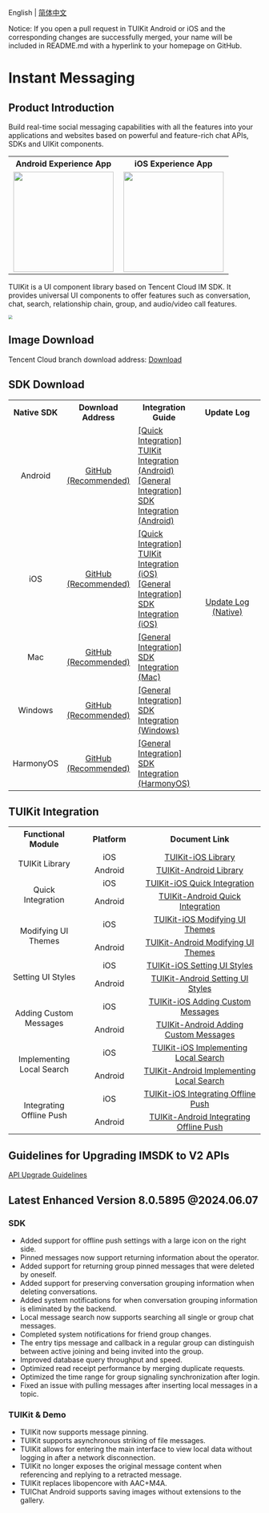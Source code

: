 English | [简体中文](./README_ZH.md)

Notice: If you open a pull request in TUIKit Android or iOS and the corresponding changes are successfully merged, your name will be included in README.md with a hyperlink to your homepage on GitHub.

# Instant Messaging
## Product Introduction
Build real-time social messaging capabilities with all the features into your applications and websites based on powerful and feature-rich chat APIs, SDKs and UIKit components.

<table style="text-align:center; vertical-align:middle; width:440px">
  <tr>
    <th style="text-align:center;" width="220px">Android Experience App</th>
    <th style="text-align:center;" width="220px">iOS Experience App</th>
  </tr>
  <tr>
    <td><img style="width:200px" src="https://qcloudimg.tencent-cloud.cn/raw/078fbb462abd2253e4732487cad8a66d.png"/></td>
    <td><img style="width:200px" src="https://qcloudimg.tencent-cloud.cn/raw/b1ea5318e1cfce38e4ef6249de7a4106.png"/></td>
   </tr>
</table>

TUIKit is a UI component library based on Tencent Cloud IM SDK. It provides universal UI components to offer features such as conversation, chat, search, relationship chain, group, and audio/video call features.

<img src="https://qcloudimg.tencent-cloud.cn/raw/9c893f1a9c6368c82d44586907d5293d.png" style="zoom:50%;"/>

## Image Download

Tencent Cloud branch download address: [Download](https://im.sdk.qcloud.com/download/github/TIMSDK.zip)

## SDK Download

<table>
<tr>
<th width="94px" style="text-align:center" >Native SDK</td>
 <th width="0px" style="text-align:center" >Download Address</td>
<th width="0px"  style="text-align:center">Integration Guide</td>
<th width="175px" style="text-align:center">Update Log</td>
</tr>
<tr>
<td style="text-align:center">Android  </td>
<td style="text-align:center" ><a href="https://github.com/tencentyun/TIMSDK/tree/master/Android/IMSDK">GitHub (Recommended)</a></td>
<td style="text-align:left" ><a href="https://www.tencentcloud.com/document/product/1047/50057">[Quick Integration] TUIKit Integration (Android)</a><br><a href="https://www.tencentcloud.com/document/product/1047/34306">[General Integration] SDK Integration (Android)</a></td>
<td style="text-align:center" rowspan='5'><a href="https://intl.cloud.tencent.com/document/product/1047/34282">Update Log (Native)</a> </td>
</tr>
<tr>
<td style="text-align:center">iOS  </td>
<td style="text-align:center" ><a href="https://github.com/tencentyun/TIMSDK/tree/master/iOS/IMSDK">GitHub (Recommended)</a></td>
<td style="text-align:left" ><a href="https://www.tencentcloud.com/document/product/1047/50056">[Quick Integration] TUIKit Integration (iOS)</a><br><a href="https://www.tencentcloud.com/document/product/1047/34307">[General Integration] SDK Integration (iOS)</a></td>
</tr>
<tr>
<td style="text-align:center">Mac  </td>
<td style="text-align:center" ><a href="https://github.com/tencentyun/TIMSDK/tree/master/Mac/IMSDK">GitHub (Recommended)</a></td>
<td style="text-align:left" ><a href="https://www.tencentcloud.com/document/product/1047/34308">[General Integration] SDK Integration (Mac)</a></td>
</tr>
<tr>
<td style="text-align:center">Windows  </td>
<td style="text-align:center" ><a href="https://github.com/tencentyun/TIMSDK/tree/master/Windows/IMSDK">GitHub (Recommended)</a></td>
<td style="text-align:left" ><a href="https://www.tencentcloud.com/document/product/1047/34310">[General Integration] SDK Integration (Windows)</a></td>
</tr>
<tr>
<td style="text-align:center">HarmonyOS  </td>
<td style="text-align:center" ><a href="https://github.com/tencentyun/TIMSDK/tree/master/HarmonyOS/IMSDK">GitHub (Recommended)</a></td>
<td style="text-align:left" ><a href="https://cloud.tencent.com/document/product/269/103558">[General Integration] SDK Integration (HarmonyOS)</a></td>
</tr>
</table>

## TUIKit Integration

<table >
  <tr>
    <th width="180px" style="text-align:center">Functional Module</th>
    <th width="180px" style="text-align:center">Platform</th>
    <th width="500px" style="text-align:center">Document Link</th>
  </tr>

  <tr >
     <td rowspan='2' style="text-align:center">TUIKit Library</td>
     <td style="text-align:center">iOS</td>
     <td style="text-align:center"><a href="https://www.tencentcloud.com/document/product/1047/50062">TUIKit-iOS Library</a></td>
  </tr>

  <tr>
     <td style="text-align:center">Android</td>
     <td style="text-align:center"><a href="https://www.tencentcloud.com/document/product/1047/50062">TUIKit-Android Library</a></td>
  </tr>
    
  <tr >
     <td rowspan='2' style="text-align:center">Quick Integration</td>
     <td style="text-align:center">iOS</td>
     <td style="text-align:center"><a href="https://www.tencentcloud.com/document/product/1047/50056">TUIKit-iOS Quick Integration</a></td>
  </tr>

  <tr>
     <td style="text-align:center">Android</td>
     <td style="text-align:center"><a href="https://www.tencentcloud.com/document/product/1047/50057">TUIKit-Android Quick Integration</a></td>
  </tr>

  <tr>
     <td rowspan='2' style="text-align:center">Modifying UI Themes</td>
     <td style="text-align:center">iOS</td>
     <td style="text-align:center"><a href="https://www.tencentcloud.com/document/product/1047/50051">TUIKit-iOS Modifying UI Themes</a></td>
  </tr>

  <tr>
     <td style="text-align:center">Android</td>
     <td style="text-align:center"><a href="https://www.tencentcloud.com/document/product/1047/50052">TUIKit-Android Modifying UI Themes</a></td>
  </tr>

  <tr>
     <td rowspan='2' style="text-align:center">Setting UI Styles</td>
     <td style="text-align:center">iOS</td>
     <td style="text-align:center"><a href="https://www.tencentcloud.com/document/product/1047/50048">TUIKit-iOS Setting UI Styles</a></td>
  </tr>

  <tr>
     <td style="text-align:center">Android</td>
     <td style="text-align:center"><a href="https://www.tencentcloud.com/document/product/1047/50049">TUIKit-Android Setting UI Styles</a></td>
  </tr>

  <tr>
     <td rowspan='2' style="text-align:center">Adding Custom Messages</td>
     <td style="text-align:center">iOS</td>
     <td style="text-align:center"><a href="https://www.tencentcloud.com/document/product/1047/50043">TUIKit-iOS Adding Custom Messages</a></td>
  </tr>

  <tr>
     <td style="text-align:center">Android</td>
     <td style="text-align:center"><a href="https://www.tencentcloud.com/document/product/1047/50044">TUIKit-Android Adding Custom Messages</a></td>
  </tr>
    
   <tr>
     <td rowspan='2' style="text-align:center">Implementing Local Search</td>
     <td style="text-align:center">iOS</td>
     <td style="text-align:center"><a href="https://www.tencentcloud.com/document/product/1047/50037">TUIKit-iOS Implementing Local Search</a></td>
  </tr>

  <tr>
     <td style="text-align:center">Android</td>
     <td style="text-align:center"><a href="https://www.tencentcloud.com/document/product/1047/50038">TUIKit-Android Implementing Local Search</a></td>
  </tr>
    
  <tr>
     <td rowspan='2' style="text-align:center">Integrating Offline Push</td>
     <td style="text-align:center">iOS</td>
     <td style="text-align:center"><a href="https://www.tencentcloud.com/document/product/1047/50033">TUIKit-iOS Integrating Offline Push</a></td>
  </tr>

  <tr>
     <td style="text-align:center">Android</td>
     <td style="text-align:center"><a href="https://www.tencentcloud.com/document/product/1047/50034">TUIKit-Android Integrating Offline Push</a></td>
  </tr>

</table>

## Guidelines for Upgrading IMSDK to V2 APIs

[API Upgrade Guidelines](https://docs.qq.com/sheet/DS3lMdHpoRmpWSEFW)

## Latest Enhanced Version 8.0.5895 @2024.06.07
### SDK
- Added support for offline push settings with a large icon on the right side.
- Pinned messages now support returning information about the operator.
- Added support for returning group pinned messages that were deleted by oneself.
- Added support for preserving conversation grouping information when deleting conversations.
- Added system notifications for when conversation grouping information is eliminated by the backend.
- Local message search now supports searching all single or group chat messages.
- Completed system notifications for friend group changes.
- The entry tips message and callback in a regular group can distinguish between active joining and being invited into the group.
- Improved database query throughput and speed.
- Optimized read receipt performance by merging duplicate requests.
- Optimized the time range for group signaling synchronization after login.
- Fixed an issue with pulling messages after inserting local messages in a topic.

### TUIKit & Demo
- TUIKit now supports message pinning.
- TUIKit supports asynchronous striking of file messages.
- TUIKit allows for entering the main interface to view local data without logging in after a network disconnection.
- TUIKit no longer exposes the original message content when referencing and replying to a retracted message.
- TUIKit replaces libopencore with AAC+M4A.
- TUIChat Android supports saving images without extensions to the gallery.
